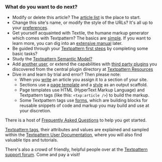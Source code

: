 ### What do you want to do next?

-   Modify or delete this article? The [article list](siteurl/textpattern/index.php?event=list) is the place to start.
-   Change this site's name, or modify the style of the URLs? It's all up to your [preferences](siteurl/textpattern/index.php?event=prefs).
-   Get yourself acquainted with Textile, the humane markup generator which comes with Textpattern? The basics are [simple](http://textpattern.com/textile-sandbox). If you want to
    learn more, you can dig into an [extensive manual](http://textpattern.com/textile-reference-manual) later.
-   Be guided through your [Textpattern first steps](http://textpattern.com/textpattern-first-steps) by completing some basic tasks?
-   Study the [Textpattern Semantic Model?](http://textpattern.com/textpattern-semantic-model)
-   Add [another user](siteurl/textpattern/index.php?event=admin), or extend the capabilities with [third party plugins](siteurl/textpattern/index.php?event=plugin) you discovered from the central plugin directory at [Textpattern Resources](http://textpattern.org/?)
-   Dive in and learn by trial and error? Then please note:
    -   When you [write](siteurl/textpattern/index.php?event=article) an article you assign it to a section of your site.
    -   Sections use a [page template](siteurl/textpattern/index.php?event=page) and a [style](siteurl/textpattern/index.php?event=css) as an output scaffold.
    -   Page templates use HTML (HyperText Markup Language) and Textpattern tags (like this: `<txp:article />`) to build the markup.
    -   Some Textpattern tags use [forms](siteurl/textpattern/index.php?event=form), which are building blocks for reusable snippets of code and markup you may build and use at your discretion.

There is a host of [Frequently Asked Questions](http://textpattern.com/faq/) to help you get started.

[Textpattern tags](http://docs.textpattern.io/tags/), their attributes and values are explained and sampled within the [Textpattern User Documentation](http://docs.textpattern.io/), where you will also find valuable tips and tutorials.

There's also a crowd of friendly, helpful people over at the [Textpattern support forum](http://forum.textpattern.com/). Come and pay a visit!
